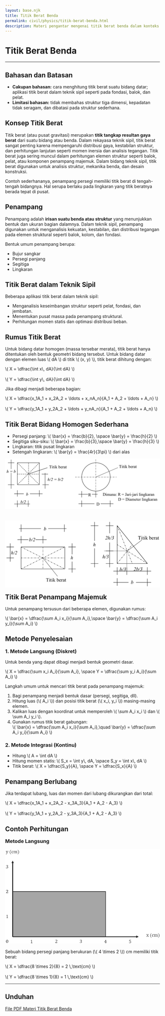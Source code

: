 ```yaml
---
layout: base.njk
title: Titik Berat Benda
permalink: civil/physics/titik-berat-benda.html
description: Materi pengantar mengenai titik berat benda dalam konteks teknik sipil, meliputi konsep, metode perhitungan, dan aplikasi pada penampang struktural.
---
```


<div class="content-section">
    <h1>Titik Berat Benda</h1>
</div>
<div class="content-hr">
    <hr>
</div>

<div class="content-section">
    <h2 id="bahasan-dan-batasan">Bahasan dan Batasan</h2>
    <ul>
        <li><strong>Cakupan bahasan:</strong> cara menghitung titik berat suatu bidang datar; aplikasi titik berat dalam teknik sipil seperti pada fondasi, balok, dan pelat.</li>
        <li><strong>Limitasi bahasan:</strong> tidak membahas struktur tiga dimensi, kepadatan tidak seragam, dan dibatasi pada struktur sederhana.</li>
    </ul>
    <h2 id="konsep-titik-berat">Konsep Titik Berat</h2>
    <p>Titik berat (atau pusat gravitasi) merupakan <strong>titik tangkap resultan gaya berat</strong> dari suatu bidang atau benda. Dalam rekayasa teknik sipil, titik berat sangat penting karena mempengaruhi distribusi gaya, kestabilan struktur, dan perhitungan lanjutan seperti momen inersia dan analisis tegangan. Titik berat juga sering muncul dalam perhitungan elemen struktur seperti balok, pelat, atau komponen penampang majemuk. Dalam bidang teknik sipil, titik berat digunakan untuk analisis struktur, mekanika benda, dan desain konstruksi.</p>
    <p>Contoh sederhananya, penampang persegi memiliki titik berat di tengah-tengah bidangnya. Hal serupa berlaku pada lingkaran yang titik beratnya berada tepat di pusat.</p>
    <h2 id="penampang">Penampang</h2>
    <p>Penampang adalah <strong>irisan suatu benda atau struktur</strong> yang menunjukkan bentuk dan ukuran bagian dalamnya. Dalam teknik sipil, penampang digunakan untuk menganalisis kekuatan, kestabilan, dan distribusi tegangan pada elemen struktural seperti balok, kolom, dan fondasi.</p>
    <p>Bentuk umum penampang berupa:</p>
    <ul>
        <li>Bujur sangkar</li>
        <li>Persegi panjang</li>
        <li>Segitiga</li>
        <li>Lingkaran</li>
    </ul>
    <h2 id="titik-berat-dan-teknik-sipil">Titik Berat dalam Teknik Sipil</h2>
    <p>Beberapa aplikasi titik berat dalam teknik sipil:</p>
    <ul>
        <li>Menganalisis keseimbangan struktur seperti pelat, fondasi, dan jembatan.</li>
        <li>Menentukan pusat massa pada penampang struktural.</li>
        <li>Perhitungan momen statis dan optimasi distribusi beban.</li>
    </ul>
    <h2 id="rumus-titik-berat">Rumus Titik Berat</h2>
    <p>Untuk bidang datar homogen (massa tersebar merata), titik berat hanya ditentukan oleh bentuk geometri bidang tersebut. Untuk bidang datar dengan elemen luas \( dA \) di titik \( (x, y) \), titik berat dihitung dengan:</p>
    <p>
        \( X = \dfrac{\int x\, dA}{\int dA} \)<br><br>
        \( Y = \dfrac{\int y\, dA}{\int dA} \)
    </p>
    <p>Jika dibagi menjadi beberapa bagian:</p>
    <p>
        \( X = \dfrac{x_1A_1 + x_2A_2 + \ldots + x_nA_n}{A_1 + A_2 + \ldots + A_n} \) <br><br>
        \( Y = \dfrac{y_1A_1 + y_2A_2 + \ldots + y_nA_n}{A_1 + A_2 + \ldots + A_n} \)
    </p>
    <h2 id="bidang-sederhana">Titik Berat Bidang Homogen Sederhana</h2>
    <ul>
        <li>Persegi panjang: \( \bar{x} = \frac{b}{2}, \space \bar{y} = \frac{h}{2} \)</li>
        <li>Segitiga siku-siku: \( \bar{x} = \frac{b}{3},\space \bar{y} = \frac{h}{3} \)</li>
        <li>Lingkaran: titik pusat lingkaran</li>
        <li>Setengah lingkaran: \( \bar{y} = \frac{4r}{3\pi} \) dari alas</li>
    </ul>
    <div class="image-container">
        <img src="/assets/images/titik-berat-benda/titik-berat-1.png" alt="Titik berat benda untuk penampang berbentuk persegi dan lingkaran" class="centered-img">
    </div><br><br>
    <div class="image-container">
        <img src="/assets/images/titik-berat-benda/titik-berat-2.png" alt="Titik berat benda untuk penampang berbentuk persegi panjang dan segitiga" class="centered-img">
    </div>
    <h2 id="penampang-majemuk" style="margin-top: 16px">Titik Berat Penampang Majemuk</h2>
    <p>Untuk penampang tersusun dari beberapa elemen, digunakan rumus:</p>
    <p>
        \( \bar{x} = \dfrac{\sum A_i x_i}{\sum A_i},\space \bar{y} = \dfrac{\sum A_i y_i}{\sum A_i} \)
    </p>
    <h2 id="metode-penyelesaian">Metode Penyelesaian</h2>
    <h3 style="margin-top: 16px">1. Metode Langsung (Diskret)</h3>
    <p>Untuk benda yang dapat dibagi menjadi bentuk geometri dasar.</p>
    <p>
        \( X = \dfrac{\sum x_i A_i}{\sum A_i}, \space Y = \dfrac{\sum y_i A_i}{\sum A_i} \)
    </p>
    <p>Langkah umum untuk mencari titik berat pada penampang majemuk:</p>
    <ol>
        <li>Bagi penampang menjadi bentuk dasar (persegi, segitiga, dll).</li>
        <li>Hitung luas (\( A_i \)) dan posisi titik berat (\( x_i, y_i \)) masing-masing elemen.</li>
        <li>Kalikan luas dengan koordinat untuk memperoleh \( \sum A_i x_i \) dan \( \sum A_i y_i \).</li>
        <li>Gunakan rumus titik berat gabungan:<br>
        \( \bar{x} = \dfrac{\sum A_i x_i}{\sum A_i},\quad \bar{y} = \dfrac{\sum A_i y_i}{\sum A_i} \)
        </li>
    </ol>
    <h3>2. Metode Integrasi (Kontinu)</h3>
    <ul>
        <li>Hitung \( A = \int dA \)</li>
        <li>Hitung momen statis: \( S_x = \int y\, dA, \space S_y = \int x\, dA \)</li>
        <li>Titik berat:
            \( X = \dfrac{S_y}{A}, \space Y = \dfrac{S_x}{A} \)
        </li>
    </ul>
    <h2 id="penampang-berlubang">Penampang Berlubang</h2>
    <p>Jika terdapat lubang, luas dan momen dari lubang dikurangkan dari total:</p>
    <p>
        \( X = \dfrac{x_1A_1 + x_2A_2 - x_3A_3}{A_1 + A_2 - A_3} \)<br><br>
        \( Y = \dfrac{y_1A_1 + y_2A_2 - y_3A_3}{A_1 + A_2 - A_3} \)
    </p>
    <h2 id="contoh-perhitungan">Contoh Perhitungan</h2>
    <h3 style="margin-top: 16px; margin-bottom: 16px">Metode Langsung</h3>
    <div class="image-container">
        <img src="/assets/images/titik-berat-benda/penampang-1.png" alt="Contoh penampang persegi panjang berukuran 4 x 2 cm yang memiliki titik berat di tengah bidang" class="centered-img">
    </div>
    <p>Sebuah bidang persegi panjang berukuran (\( 4 \times 2 \)) cm memiliki titik berat:</p>
    <p>
        \( X = \dfrac{8 \times 2}{8} = 2 \,\text{cm} \)<br><br>
        \( Y = \dfrac{8 \times 1}{8} = 1 \,\text{cm} \)
    </p>
    <div class="content-hr"><hr></div>
    <h2 id="tautan-unduhan">Unduhan</h2>
    <p>
        <a href="https://exe.io/c3AZt6I9" target="_blank" rel="noopener noreferrer">File PDF Materi Titik Berat Benda</a>
    </p>
</div>